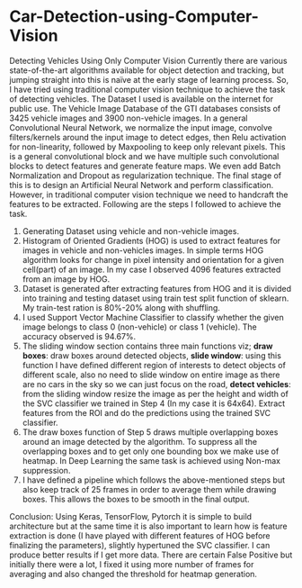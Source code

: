 # Car-Detection-using-Computer-Vision

Detecting Vehicles Using Only Computer Vision
Currently there are various state-of-the-art algorithms available for object detection and tracking, but jumping straight into this is naïve at the early stage of learning process. 
So, I have tried using traditional computer vision technique to achieve the task of detecting vehicles. 
The Dataset I used is available on the internet for public use. The Vehicle Image Database of the GTI databases consists of 3425 vehicle images and 3900 non-vehicle images. 
In a general Convolutional Neural Network, we normalize the input image, convolve filters/kernels around the input image to detect edges, then Relu activation for non-linearity, followed by Maxpooling to keep only relevant pixels. This is a general convolutional block and we have multiple such convolutional blocks to detect features and generate feature maps. We even add Batch Normalization and Dropout as regularization technique. The final stage of this is to design an Artificial Neural Network and perform classification.
However, in traditional computer vision technique we need to handcraft the features to be extracted. 
Following are the steps I followed to achieve the task.
1)	Generating Dataset using vehicle and non-vehicle images.
2)	Histogram of Oriented Gradients (HOG) is used to extract features for images in vehicle and non-vehicles images. In simple terms HOG algorithm looks for change in pixel intensity and orientation for a given cell(part) of an image. In my case I observed 4096 features extracted from an image by HOG.
3)	Dataset is generated after extracting features from HOG and it is divided into training and testing dataset using train test split function of sklearn. My train-test ration is 80%-20% along with shuffling.
4)	I used Support Vector Machine Classifier to classify whether the given image belongs to class 0 (non-vehicle) or class 1 (vehicle). The accuracy observed is 94.67%.
5)	The sliding window section contains three main functions viz; **draw boxes**: draw boxes around detected objects, **slide window**: using this function I have defined different region of interests to detect objects of different scale, also no need to slide window on entire image as there are no cars in the sky so we can just focus on the road, **detect vehicles**: from the sliding window resize the image as per the height and width of the SVC classifier we trained in Step 4 (In my case it is 64x64). Extract features from the ROI and do the predictions using the trained SVC classifier.
6)	The draw boxes function of Step 5 draws multiple overlapping boxes around an image detected by the algorithm. To suppress all the overlapping boxes and to get only one bounding box we make use of heatmap. In Deep Learning the same task is achieved using Non-max suppression.
7)	I have defined a pipeline which follows the above-mentioned steps but also keep track of 25 frames in order to average them while drawing boxes. This allows the boxes to be smooth in the final output.

Conclusion:
Using Keras, TensorFlow, Pytorch it is simple to build architecture but at the same time it is also important to learn how is feature extraction is done (I have played with different features of HOG before finalizing the parameters), slightly hypertuned the SVC classifier. I can produce better results if I get more data. There are certain False Positive but initially there were a lot, I fixed it using more number of frames for averaging and also changed the threshold for heatmap generation.
